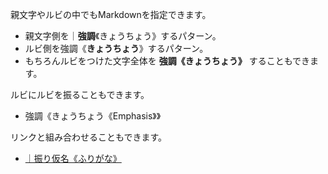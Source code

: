 親文字やルビの中でもMarkdownを指定できます。

* 親文字側を｜**強調**《きょうちょう》するパターン。
* ルビ側を強調《**きょうちょう**》するパターン。
* もちろんルビをつけた文字全体を **強調《きょうちょう》** することもできます。

ルビにルビを振ることもできます。

* 強調《きょうちょう《Emphasis》》

リンクと組み合わせることもできます。

*  [｜振り仮名《ふりがな》](https://en.wikipedia.org/wiki/Furigana)